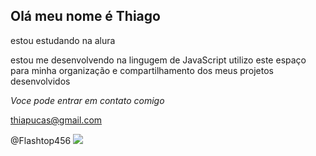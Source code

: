 ## Olá meu nome é Thiago 

estou estudando na alura

estou me desenvolvendo na lingugem de JavaScript
utilizo este espaço para minha organização e compartilhamento dos meus projetos desenvolvidos

_Voce pode entrar em contato comigo_

thiapucas@gmail.com

@Flashtop456
![](<img src=https://ohiofi.com/assets/nyan.gif>)

<!--
**Flashtop456/Flashtop456** is a ✨ _special_ ✨ repository because its `README.md` (this file) appears on your GitHub profile.

Here are some ideas to get you started:

- 🔭 I’m currently working on ...
- 🌱 I’m currently learning ...
- 👯 I’m looking to collaborate on ...
- 🤔 I’m looking for help with ...
- 💬 Ask me about ...
- 📫 How to reach me: ...
- 😄 Pronouns: ...
- ⚡ Fun fact: ...
-->
